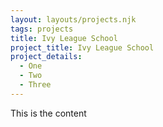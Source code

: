 ```yaml
---
layout: layouts/projects.njk
tags: projects
title: Ivy League School
project_title: Ivy League School
project_details:
  - One
  - Two
  - Three
---
```


This is the content